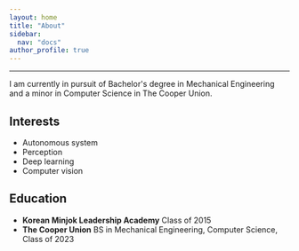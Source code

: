 ```yaml
---
layout: home
title: "About"
sidebar:
  nav: "docs"
author_profile: true
---
```


---
I am currently in pursuit of Bachelor's degree in Mechanical Engineering and a minor in Computer Science in The Cooper Union.

## Interests
- Autonomous system
- Perception
- Deep learning
- Computer vision

## Education
- **Korean Minjok Leadership Academy** Class of 2015
- **The Cooper Union** BS in Mechanical Engineering, Computer Science, Class of 2023